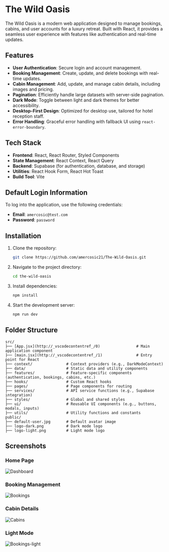 # The Wild Oasis

The Wild Oasis is a modern web application designed to manage bookings, cabins, and user accounts for a luxury retreat. Built with React, it provides a seamless user experience with features like authentication and real-time updates.

## Features

- **User Authentication**: Secure login and account management.
- **Booking Management**: Create, update, and delete bookings with real-time updates.
- **Cabin Management**: Add, update, and manage cabin details, including images and pricing.
- **Pagination**: Efficiently handle large datasets with server-side pagination.
- **Dark Mode**: Toggle between light and dark themes for better accessibility.
- **Desktop-First Design**: Optimized for desktop use, tailored for hotel reception staff.
- **Error Handling**: Graceful error handling with fallback UI using `react-error-boundary`.

## Tech Stack

- **Frontend**: React, React Router, Styled Components
- **State Management**: React Context, React Query
- **Backend**: Supabase (for authentication, database, and storage)
- **Utilities**: React Hook Form, React Hot Toast
- **Build Tool**: Vite

## Default Login Information

To log into the application, use the following credentials:

- **Email**: `amercosic@test.com`
- **Password**: `password`

## Installation

1. Clone the repository:
   ```bash
   git clone https://github.com/amercosic21/The-Wild-Oasis.git
   ```
2. Navigate to the project directory:
   ```bash
   cd the-wild-oasis
   ```
3. Install dependencies:
   ```bash
   npm install
   ```
4. Start the development server:
   ```bash
   npm run dev
   ```

## Folder Structure

```
src/
├── [App.jsx](http://_vscodecontentref_/0)                # Main application component
├── [main.jsx](http://_vscodecontentref_/1)               # Entry point for React
├── context/               # Context providers (e.g., DarkModeContext)
├── data/                  # Static data and utility components
├── features/              # Feature-specific components (authentication, bookings, cabins, etc.)
├── hooks/                 # Custom React hooks
├── pages/                 # Page components for routing
├── services/              # API service functions (e.g., Supabase integration)
├── styles/                # Global and shared styles
├── ui/                    # Reusable UI components (e.g., buttons, modals, inputs)
├── utils/                 # Utility functions and constants
public/
├── default-user.jpg       # Default avatar image
├── logo-dark.png          # Dark mode logo
├── logo-light.png         # Light mode logo
```

## Screenshots

### Home Page
![Dashboard](https://github.com/user-attachments/assets/bdce5f0a-6227-442e-b20b-7472237a9b29)

### Booking Management
![Bookings](https://github.com/user-attachments/assets/a39e958e-28b9-485e-8797-eb84862d6c47)

### Cabin Details
![Cabins](https://github.com/user-attachments/assets/1508c6d9-d460-402c-897a-fd40115f2978)

### Light Mode
![Bookings-light](https://github.com/user-attachments/assets/65228e27-804b-48a8-ab3d-bc65d79c1c1f)

